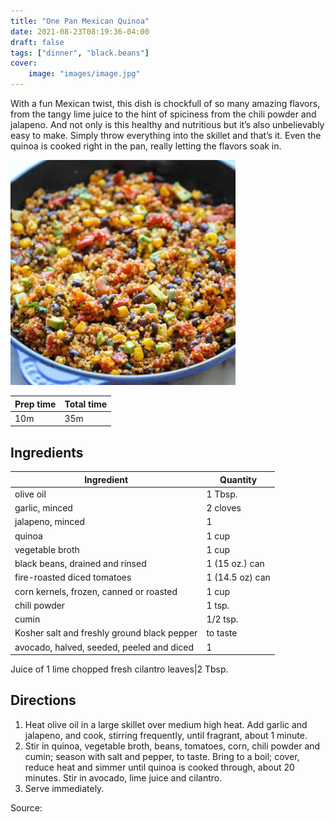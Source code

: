 ```yaml
---
title: "One Pan Mexican Quinoa"
date: 2021-08-23T08:19:36-04:00
draft: false
tags: ["dinner", "black.beans"]
cover:
    image: "images/image.jpg"
---
```


With a fun Mexican twist, this dish is chockfull of so many amazing flavors, from the tangy lime juice to the hint of spiciness from the chili powder and jalapeno. And not only is this healthy and nutritious but it’s also unbelievably easy to make. Simply throw everything into the skillet and that’s it. Even the quinoa is cooked right in the pan, really letting the flavors soak in.


![](images/image.jpg)

|Prep time|Total time|
--- | ---
|10m|35m|


## Ingredients

|Ingredient|Quantity|
--- | ---
olive oil|1 Tbsp. 
garlic, minced|2 cloves 
jalapeno, minced|1
quinoa|1 cup 
vegetable broth|1 cup 
black beans, drained and rinsed|1 (15 oz.) can 
fire-roasted diced tomatoes|1 (14.5 oz) can 
corn kernels, frozen, canned or roasted|1 cup 
chili powder|1 tsp. 
cumin|1/2 tsp. 
Kosher salt and freshly ground black pepper|to taste
avocado, halved, seeded, peeled and diced|1 
Juice of 1 lime
chopped fresh cilantro leaves|2 Tbsp. 

## Directions

1. Heat olive oil in a large skillet over medium high heat. Add garlic and jalapeno, and cook, stirring frequently, until fragrant, about 1 minute.
1. Stir in quinoa, vegetable broth, beans, tomatoes, corn, chili powder and cumin; season with salt and pepper, to taste. Bring to a boil; cover, reduce heat and simmer until quinoa is cooked through, about 20 minutes. Stir in avocado, lime juice and cilantro.
1. Serve immediately.

Source: [](https://damndelicious.net/2014/04/09/one-pan-mexican-quinoa/)
